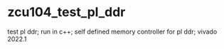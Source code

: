 # zcu104_test_pl_ddr
test pl ddr; run in c++; self defined memory controller for pl ddr; vivado 2022.1
